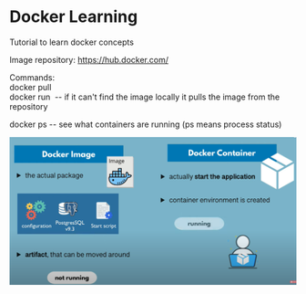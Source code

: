 # Docker Learning


Tutorial to learn docker concepts 

Image repository: 
https://hub.docker.com/ 

Commands:<br/>
docker pull <image><br/>
docker run <image> -- if it can't find the image locally it pulls the image from the repository

docker ps -- see what containers are running (ps means process status)


![alt text](https://github.com/luislimaUM/Docker/blob/main/dockerImage.PNG)
